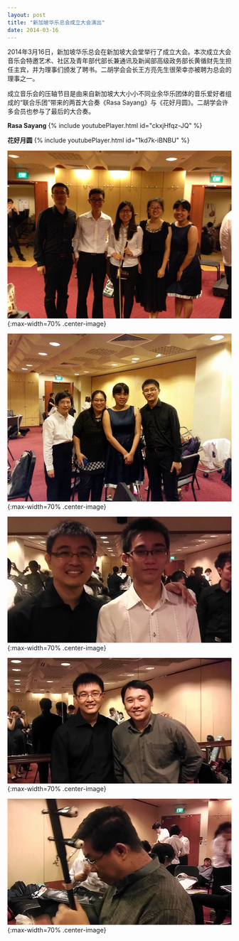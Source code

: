 ```yaml
---
layout: post
title: "新加坡华乐总会成立大会演出"
date: 2014-03-16
---
```

2014年3月16日，新加坡华乐总会在新加坡大会堂举行了成立大会。本次成立大会音乐会特邀艺术、社区及青年部代部长兼通讯及新闻部高级政务部长黄循财先生担任主宾，并为理事们颁发了聘书。二胡学会会长王方亮先生很荣幸亦被聘为总会的理事之一。

成立音乐会的压轴节目是由来自新加坡大大小小不同业余华乐团体的音乐爱好者组成的“联合乐团”带来的两首大合奏《Rasa Sayang》与《花好月圆》。二胡学会许多会员也参与了最后的大合奏。

**Rasa Sayang**
{% include youtubePlayer.html id="ckxjHfqz-JQ" %}

**花好月圆**
{% include youtubePlayer.html id="1kd7k-iBNBU" %}

![](/files/chinese-music-concert/1.jpg){:max-width=70% .center-image}

![](/files/chinese-music-concert/2.jpg){:max-width=70% .center-image}

![](/files/chinese-music-concert/3.jpg){:max-width=70% .center-image}

![](/files/chinese-music-concert/4.jpg){:max-width=70% .center-image}

![](/files/chinese-music-concert/5.jpg){:max-width=70% .center-image}
